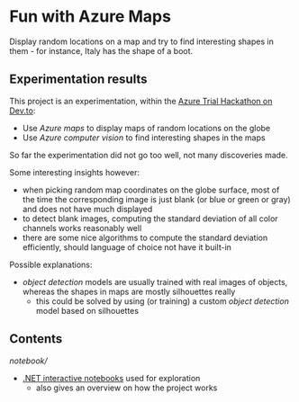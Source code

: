 # Fun with Azure Maps

Display random locations on a map and try to find interesting shapes in them - for instance, Italy has the shape of a boot.

## Experimentation results

This project is an experimentation, within the [Azure Trial Hackathon on Dev.to](https://dev.to/devteam/hack-the-microsoft-azure-trial-on-dev-2ne5):
- Use *Azure maps* to display maps of random locations on the globe
- Use *Azure computer vision* to find interesting shapes in the maps

So far the experimentation did not go too well, not many discoveries made.

Some interesting insights however:
- when picking random map coordinates on the globe surface, most of the time the corresponding image is just blank (or blue or green or gray) and does not have much displayed
- to detect blank images, computing the standard deviation of all color channels works reasonably well
- there are some nice algorithms to compute the standard deviation efficiently, should language of choice not have it built-in

Possible explanations:
- *object detection* models are usually trained with real images of objects, whereas the shapes in maps are mostly silhouettes really
	- this could be solved by using (or training) a custom *object detection* model based on silhouettes

## Contents

*notebook/*
- [.NET interactive notebooks](https://github.com/dotnet/interactive) used for exploration
	- also gives an overview on how the project works
